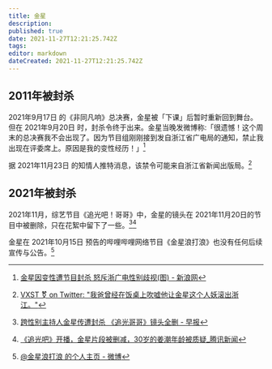 ```yaml
---
title: 金星
description: 
published: true
date: 2021-11-27T12:21:25.742Z
tags: 
editor: markdown
dateCreated: 2021-11-27T12:21:25.742Z
---
```


## 2011年被封杀

2021年9月17日 的《非同凡响》总决赛，金星被「下课」后暂时重新回到舞台。但在 2021年9月20日 时，封杀令终于出来。金星当晚发微博称:「很遗憾！这个周末的总决赛我不会出现了。因为节目组刚刚接到发自浙江省广电局的通知，禁止我出现在评委席上。原因是我的变性经历！」[^0922]

[^0922]: [金星因变性遭节目封杀 怒斥浙广电性别歧视(图) - 新浪网](https://web.archive.org/web/20111027090147/http://eladies.sina.com.cn/news/2011/0922/11041093469.shtml)

据 2021年11月23日 的知情人推特消息，该禁令可能来自浙江省新闻出版局。[^460573]

[^460573]: [VXST ⚧ on Twitter: "我爸曾经在饭桌上吹嘘他让金星这个人妖滚出浙江。"](https://web.archive.org/web/20211123165736/https://twitter.com/thevxst/status/1463064605731688450)

## 2021年被封杀

2021年11月，综艺节目《追光吧！哥哥》中，金星的镜头在 2021年11月20日的节目中被删除，只在花絮中留下了一些。[^31][^A09]

[^31]: [跨性别主持人金星传遭封杀 《追光哥哥》镜头全删 - 早报](https://web.archive.org/web/20211125223331/https://www.zaobao.com.sg/entertainment/story20211123-1216268)

[^A09]: [《追光吧》开播，金星片段被删减，30岁的姜潮年龄被质疑_腾讯新闻](https://web.archive.org/web/20211127044153/https://new.qq.com/omn/20211121/20211121A09FSV00.html)

金星在 2021年10月15日 预告的哔哩哔哩网络节目《金星浪打浪》也没有任何后续宣传与公告。[^SLbQO]

[^SLbQO]: [@金星浪打浪 的个人主页 - 微博](https://archive.md/SLbQO "https://weibo.com/u/7654233762")

